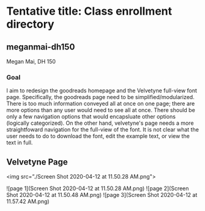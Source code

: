 # Tentative title: Class enrollment directory
## meganmai-dh150
Megan Mai, DH 150 
### Goal 
I aim to redesign the goodreads homepage and the Velvetyne full-view font page. Specifically, the goodreads page need to be simplified/modularized. There is too much information conveyed all at once on one page; there are more options than any user would need to see all at once. There should be only a few navigation options that would encapsluate other options (logically categorized). On the other hand, velvetyne's page needs a more straightfoward navigation for the full-view of the font. It is not clear what the user needs to do to download the font, edit the example text, or view the text in full.
## Velvetyne Page
<img src=”./Screen Shot 2020-04-12 at 11.50.28 AM.png">
                                                      
![page 1](Screen Shot 2020-04-12 at 11.50.28 AM.png)
![page 2](Screen Shot 2020-04-12 at 11.50.48 AM.png)
![page 3](Screen Shot 2020-04-12 at 11.57.42 AM.png)

